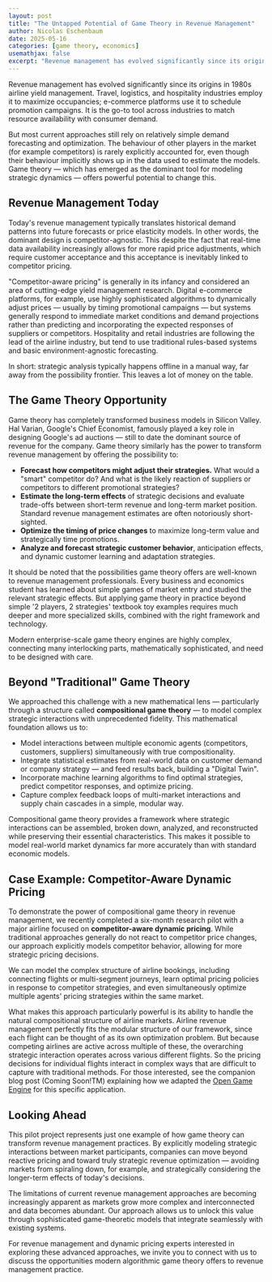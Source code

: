 ```yaml
---
layout: post
title: "The Untapped Potential of Game Theory in Revenue Management"
author: Nicolas Eschenbaum
date: 2025-05-16
categories: [game theory, economics]
usemathjax: false
excerpt: "Revenue management has evolved significantly since its origins in 1980s airline yield management. Travel, logistics, and hospitality industries employ it to maximize occupancies; e-commerce platforms use it to schedule promotion campaigns. It is the go-to tool across industries to match resource availability with consumer demand. But most current approaches still rely on relatively simple demand forecasting and optimization. The behaviour of other players in the market (for example competitors) is rarely explicitly accounted for, even though their behaviour implicitly shows up in the data used to estimate the models. Game theory — which has emerged as the dominant tool for modeling strategic dynamics — offers powerful potential to change this."
---
```


Revenue management has evolved significantly since its origins in 1980s airline yield management. Travel, logistics, and hospitality industries employ it to maximize occupancies; e-commerce platforms use it to schedule promotion campaigns. It is the go-to tool across industries to match resource availability with consumer demand.

But most current approaches still rely on relatively simple demand forecasting and optimization. The behaviour of other players in the market (for example competitors) is rarely explicitly accounted for, even though their behaviour implicitly shows up in the data used to estimate the models. Game theory — which has emerged as the dominant tool for modeling strategic dynamics — offers powerful potential to change this. 

## Revenue Management Today

Today's revenue management typically translates historical demand patterns into future forecasts or price elasticity models. In other words, the dominant design is competitor-agnostic. This despite the fact that real-time data availability increasingly allows for more rapid price adjustments, which require customer acceptance and this acceptance is inevitably linked to competitor pricing.

"Competitor-aware pricing" is generally in its infancy and considered an area of cutting-edge yield management research. Digital e-commerce platforms, for example, use highly sophisticated algorithms to dynamically adjust prices — usually by timing promotional campaigns — but systems generally respond to immediate market conditions and demand projections rather than predicting and incorporating the expected responses of suppliers or competitors. Hospitality and retail industries are following the lead of the airline industry, but tend to use traditional rules-based systems and basic environment-agnostic forecasting.

In short: strategic analysis typically happens offline in a manual way, far away from the possibility frontier. This leaves a lot of money on the table.

## The Game Theory Opportunity

Game theory has completely transformed business models in Silicon Valley. Hal Varian, Google's Chief Economist, famously played a key role in designing Google's ad auctions — still to date the dominant source of revenue for the company. Game theory similarly has the power to transform revenue management by offering the possibility to:

- **Forecast how competitors might adjust their strategies.** What would a "smart" competitor do? And what is the likely reaction of suppliers or competitors to different promotional strategies?
- **Estimate the long-term effects** of strategic decisions and evaluate trade-offs between short-term revenue and long-term market position. Standard revenue management estimates are often notoriously short-sighted.
- **Optimize the timing of price changes** to maximize long-term value and strategically time promotions.
- **Analyze and forecast strategic customer behavior**, anticipation effects, and dynamic customer learning and adaptation strategies.

It should be noted that the possibilities game theory offers are well-known to revenue management professionals. Every business and economics student has learned about simple games of market entry and studied the relevant strategic effects. But applying game theory in practice beyond simple '2 players, 2 strategies' textbook toy examples requires much deeper and more specialized skills, combined with the right framework and technology.

Modern enterprise-scale game theory engines are highly complex, connecting many interlocking parts, mathematically sophisticated, and need to be designed with care.

## Beyond "Traditional" Game Theory

We approached this challenge with a new mathematical lens — particularly through a structure called **compositional game theory** — to model complex strategic interactions with unprecedented fidelity. This mathematical foundation allows us to:

- Model interactions between multiple economic agents (competitors, customers, suppliers) simultaneously with true compositionality.
- Integrate statistical estimates from real-world data on customer demand or company strategy — and feed results back, building a "Digital Twin".
- Incorporate machine learning algorithms to find optimal strategies, predict competitor responses, and optimize pricing.
- Capture complex feedback loops of multi-market interactions and supply chain cascades in a simple, modular way.

Compositional game theory provides a framework where strategic interactions can be assembled, broken down, analyzed, and reconstructed while preserving their essential characteristics. This makes it possible to model real-world market dynamics far more accurately than with standard economic models.

## Case Example: Competitor-Aware Dynamic Pricing

To demonstrate the power of compositional game theory in revenue management, we recently completed a six-month research pilot with a major airline focused on **competitor-aware dynamic pricing**. While traditional approaches generally do not react to competitor price changes, our approach explicitly models competitor behavior, allowing for more strategic pricing decisions.

We can model the complex structure of airline bookings, including connecting flights or multi-segment journeys, learn optimal pricing policies in response to competitor strategies, and even simultaneously optimize multiple agents' pricing strategies within the same market.

What makes this approach particularly powerful is its ability to handle the natural compositional structure of airline markets. Airline revenue management perfectly fits the modular structure of our framework, since each flight can be thought of as its own optimization problem. But because competing airlines are active across multiple of these, the overarching strategic interaction operates across various different flights. So the pricing decisions for individual flights interact in complex ways that are difficult to capture with traditional methods. For those interested, see the companion blog post (Coming Soon!TM) explaining how we adapted the [Open Game Engine](https://github.com/CyberCat-Institute/open-game-engine) for this specific application.

## Looking Ahead

This pilot project represents just one example of how game theory can transform revenue management practices. By explicitly modeling strategic interactions between market participants, companies can move beyond reactive pricing and toward truly strategic revenue optimization — avoiding markets from spiraling down, for example, and strategically considering the longer-term effects of today's decisions.

The limitations of current revenue management approaches are becoming increasingly apparent as markets grow more complex and interconnected and data becomes abundant. Our approach allows us to unlock this value through sophisticated game-theoretic models that integrate seamlessly with existing systems.

For revenue management and dynamic pricing experts interested in exploring these advanced approaches, we invite you to connect with us to discuss the opportunities modern algorithmic game theory offers to revenue management practice.
